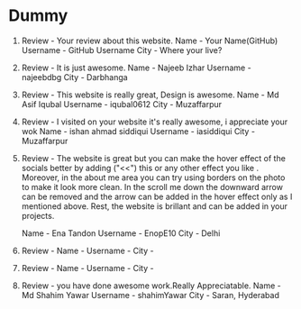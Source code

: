 # Dummy 
1.  Review - Your review about this website.
    Name - Your Name(GitHub)
    Username - GitHub Username
    City - Where your live?
    
2.  Review - It is just awesome.
    Name - Najeeb Izhar
    Username - najeebdbg
    City - Darbhanga
    
    

3.  Review - This website is really great, Design is awesome.
    Name - Md Asif Iqubal
    Username - iqubal0612
    City - Muzaffarpur



3.  Review - I visited on your website it's really awesome, i appreciate your wok
    Name - ishan ahmad siddiqui
    Username - iasiddiqui
    City -Muzaffarpur

    
    
4.  Review - The website is great but you can make the hover effect of the socials better by adding ("<<") this or  any other effect you like . Moreover, in the about
    me area you can try using borders on the photo to make it look more clean. In the scroll me down the downward arrow can be removed and the arrow can be added in
    the hover effect only as I mentioned above. Rest, the website is brillant and can be added in your projects.
    
    Name - Ena Tandon
    Username - EnopE10
    City - Delhi
    
    
5.  Review - 
    Name - 
    Username - 
    City - 


    
6.  Review - 
    Name - 
    Username - 
    City -     
    
    
7.  Review - you have done awesome work.Really Appreciatable.
    Name - Md Shahim Yawar
    Username - shahimYawar
    City - Saran, Hyderabad
    
